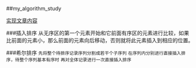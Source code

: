 ##my_algorithm_study

[实现文章内容](http://www.jianshu.com/p/7e6589306a27)

###插入排序
从无序区的第一个元素开始和它前面有序区的元素进行比较，如果比前面的元素小，那么前面的元素向后移动，否则就将此元素插入到相应的位置。

###希尔排序
`先将整个待排序记录序列分割成若干个子序列`
`在序列内分别进行直接插入排序，待整个序列基本有序时`
`再对全体记录进行一次直接插入排序`